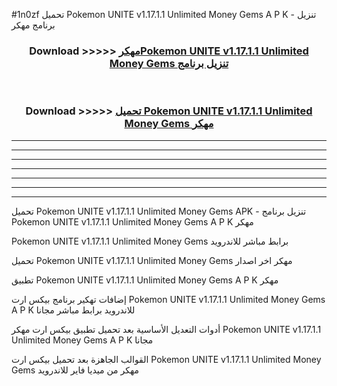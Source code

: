 #1n0zf تحميل Pokemon UNITE v1.17.1.1 Unlimited Money Gems  A P K - تنزيل برنامج مهكر



<div align="center">
<h3>Download >>>>> <a href="https://runaway1.web.app/?sq=Pokemon UNITE v1.17.1.1 Unlimited Money Gems ">مهكرPokemon UNITE v1.17.1.1 Unlimited Money Gems  تنزيل برنامج</a></h3><br>

<h3>Download >>>>> <a href="https://runaway1.web.app/?sq=Pokemon UNITE v1.17.1.1 Unlimited Money Gems ">تحميل Pokemon UNITE v1.17.1.1 Unlimited Money Gems  مهكر</a></h3>
</div>


----------------------------------------------------------

----------------------------------------------------------

----------------------------------------------------------

----------------------------------------------------------

----------------------------------------------------------

----------------------------------------------------------

----------------------------------------------------------

تحميل Pokemon UNITE v1.17.1.1 Unlimited Money Gems  APK - تنزيل برنامج Pokemon UNITE v1.17.1.1 Unlimited Money Gems  A P K مهكر

Pokemon UNITE v1.17.1.1 Unlimited Money Gems  برابط مباشر للاندرويد

تحميل Pokemon UNITE v1.17.1.1 Unlimited Money Gems  مهكر اخر اصدار

تطبيق Pokemon UNITE v1.17.1.1 Unlimited Money Gems  A P K مهكر

إضافات تهكير برنامج بيكس ارت Pokemon UNITE v1.17.1.1 Unlimited Money Gems  A P K للاندرويد برابط مباشر مجانا

أدوات التعديل الأساسية بعد تحميل تطبيق بيكس ارت مهكر Pokemon UNITE v1.17.1.1 Unlimited Money Gems  A P K مجانا

القوالب الجاهزة بعد تحميل بيكس ارت Pokemon UNITE v1.17.1.1 Unlimited Money Gems  مهكر من ميديا فاير للاندرويد


